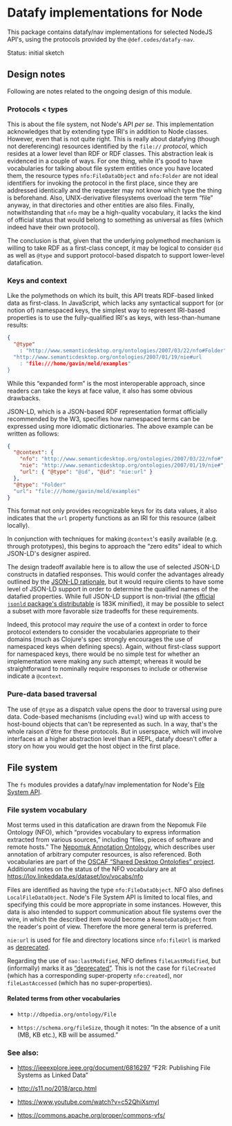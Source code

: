 # Datafy implementations for Node

This package contains datafy/nav implementations for selected NodeJS API's,
using the protocols provided by the `@def.codes/datafy-nav`.

Status: initial sketch

## Design notes

Following are notes related to the ongoing design of this module.

### Protocols < types

This is about the file system, not Node's API *per se*.  This implementation
acknowledges that by extending type IRI's in addition to Node classes.  However,
even that is not quite right.  This is really about datafying (though not
dereferencing) resources identified by the `file://` *protocol*, which resides
at a lower level than RDF or RDF classes.  This abstraction leak is evidenced in
a couple of ways.  For one thing, while it's good to have vocabularies for
talking about file system entities once you have located them, the resource
types `nfo:FileDataObject` and `nfo:Folder` are not ideal identifiers for
invoking the protocol in the first place, since they are addressed identically
and the requester may not know which type the thing is beforehand.  Also,
UNIX-derivative filesystems overload the term “file” anyway, in that directories
and other entities are also files.  Finally, notwithstanding that `nfo` may be a
high-quality vocabulary, it lacks the kind of official status that would belong
to something as universal as files (which indeed have their own protocol).

The conclusion is that, given that the underlying polymethod mechanism is
willing to take RDF as a first-class concept, it may be logical to consider
`@id` as well as `@type` and support protocol-based dispatch to support
lower-level datafication.

### Keys and context

Like the polymethods on which its built, this API treats RDF-based linked data
as first-class.  In JavaScript, which lacks any syntactical support for (or
notion of) namespaced keys, the simplest way to represent IRI-based properties
is to use the fully-qualified IRI's as keys, with less-than-humane results:

```json
{
  "@type"
    : "http://www.semanticdesktop.org/ontologies/2007/03/22/nfo#Folder"
  "http://www.semanticdesktop.org/ontologies/2007/01/19/nie#url
    : "file:///home/gavin/meld/examples"
}
```

While this “expanded form” is the most interoperable approach, since readers can
take the keys at face value, it also has some obvious drawbacks.

JSON-LD, which is a JSON-based RDF representation format officially recommended
by the W3, specifies how namespaced terms can be expressed using more idiomatic
dictionaries.  The above example can be written as follows:

```json
{
  "@context": {
    "nfo": "http://www.semanticdesktop.org/ontologies/2007/03/22/nfo#",
    "nie": "http://www.semanticdesktop.org/ontologies/2007/01/19/nie#",
    "url": { "@type": "@id", "@id": "nie:url" }
  },
  "@type": "Folder"
  "url": "file:///home/gavin/meld/examples"
}
```

This format not only provides recognizable keys for its data values, it also
indicates that the `url` property functions as an IRI for this resource (albeit
locally).

In conjunction with techniques for making `@context`'s easily available
(e.g. through prototypes), this begins to approach the “zero edits” ideal to
which JSON-LD's designer aspired.

The design tradeoff available here is to allow the use of selected JSON-LD
constructs in datafied responses.  This would confer the advantages already
outlined by the [JSON-LD
rationale](https://www.w3.org/TR/json-ld/#design-goals-and-rationale), but it
would require clients to have some level of JSON-LD support in order to
determine the qualified names of the datafied properties.  While full JSON-LD
support is non-trivial (the [official `jsonld` package's
distributable](https://cdn.jsdelivr.net/npm/jsonld@1.0.0/dist/jsonld.min.js) is
183K minified), it may be possible to select a subset with more favorable size
tradeoffs for these requirements.

Indeed, this protocol may *require* the use of a context in order to force
protocol extenders to consider the vocabularies appropriate to their domains
(much as Clojure's spec strongly encourages the use of namespaced keys when
defining specs).  Again, without first-class support for namespaced keys, there
would be no simple test for whether an implementation were making any such
attempt; whereas it would be straightforward to nominally require responses to
include or otherwise indicate a `@context`.

### Pure-data based traversal

The use of `@type` as a dispatch value opens the door to traversal using pure
data.  Code-based mechanisms (including `eval`) wind up with access to
host-bound objects that can't be represented as such.  In a way, that's the
whole raison d'être for these protocols.  But in userspace, which will involve
interfaces at a higher abstraction level than a REPL, datafy doesn't offer a
story on how you would get the host object in the first place.

## File system

The `fs` modules provides a datafy/nav implementation for Node's [File System
API](https://nodejs.org/api/fs.html).

### File system vocabulary

Most terms used in this datafication are drawn from the Nepomuk File Ontology
(NFO), which “provides vocabulary to express information extracted from various
sources,” including “files, pieces of software and remote hosts.”  The [Nepomuk
Annotation Ontology](http://oscaf.sourceforge.net/nao.html), which describes
user annotation of arbitrary computer resources, is also referenced.  Both
vocabularies are part of the [OSCAF “Shared Desktop Ontolofies”
project](http://oscaf.sourceforge.net/sdo.html).  Additional notes on the status
of the NFO vocabulary are at https://lov.linkeddata.es/dataset/lov/vocabs/nfo

Files are identified as having the type `nfo:FileDataObject`.  NFO also defines
`LocalFileDataObject`.  Node's File System API is limited to local files, and
specifying this could be more appropriate in some instances.  However, this data
is also intended to support communication about file systems over the wire, in
which the described item would become a `RemoteDataObject` from the reader's
point of view.  Therefore the more general term is preferred.

`nie:url` is used for file and directory locations since `nfo:fileUrl` is marked
as [deprecated](http://oscaf.sourceforge.net/nfo.html#nfo:fileUrl).

Regarding the use of `nao:lastModified`, NFO defines `fileLastModified`, but
(informally) marks it as
[“deprecated”](http://oscaf.sourceforge.net/nfo.html#nfo:fileLastModified).
This is not the case for `fileCreated` (which has a corresponding super-property
`nfo:created`), nor `fileLastAccessed` (which has no super-properties).

#### Related terms from other vocabularies

- `http://dbpedia.org/ontology/File`

- `https://schema.org/fileSize`, though it notes: “In the absence of a unit (MB,
  KB etc.), KB will be assumed.”

### See also:

- https://ieeexplore.ieee.org/document/6816297 “F2R: Publishing File Systems as
   Linked Data”

- http://s11.no/2018/arcp.html

- https://www.youtube.com/watch?v=c52QhiXsmyI

- https://commons.apache.org/proper/commons-vfs/
